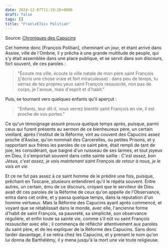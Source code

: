 ```yaml
---
date: 2024-12-07T11:19:26+0000
draft: false
tags: []
title: "Fran\xE7ois Politian"
---
```




Source: [Chroniques des Capucins](https://www.google.fr/books/edition/Les_annales_des_fr%C3%A8res_mineurs_capucins/uywyN7uqW0gC?hl=fr&gbpv=1&pg=PA40&printsec=frontcover)

Cet homme donc [François Politian], cheminant un jour, et étant arrivé dans Assise, ville de l'Ombrie, il y prêcha à une grande multitude de peuple, qui s'y était assemblée dans une place publique, et se servit dans son discours, fort souvent, de ces paroles : 

> "Écoute ma ville, écoute la ville natale de mon père saint François (j'écris une chose vraie et fort miraculeuse) : dans peu de temps, tu verras de tes propres yeux saint François ressuscité, non pas de corps, je l'avoue, mais d'esprit et d'habit."

Puis, se tournant vers quelques enfants qu'il aperçut : 

> "Enfants, leur dit-il, vous verrez bientôt saint François en vie, il est proche de vos portes."

Ce qu'un témoignage assuré prouva quelque temps après, puisque, parmi ceux qui furent présents au sermon de ce bienheureux père, un certain vieillard, après l'institut de la Réforme, vint au couvent des Capucins assez proche d'Assise, qu'on nommait des Carcerelles, ou petites Prisons, et y rapportant aux frères les paroles de ce saint père, était rempli de tant de joie, les considérant, que baigné d'un ruisseau de ses larmes, et tout joyeux en Dieu, il s'emportait souvent dans cette sainte saillie : *C'est assez, bon Jésus, c'est assez, je vois maintenant saint François de retour à nous, je le vois en vie*.

Et ce ne fut pas assez à ce saint homme de le prédire une fois, puisque, prêchant en Toscane, plusieurs entendirent qu'il le répéta souvent. Entre autres, un certain, ému de ce discours, croyant que le serviteur de Dieu avait dit ces paroles de la Réforme de ceux qu'on appelle de l'Observance, entra dans cet ordre, et y passa quelque temps, dans la réputation d'un homme vertueux. Mais la Réforme des Capucins ayant après commencé, et voyant que se rétablissait dans le monde, avec elle, l'ancienne forme d'habit de saint François, sa pauvreté, sa simplicité, son observance régulière, et enfin toute sa sainte vie, comme s'il eût vu saint François ressusciter avec elle ; il commença de réfléchir attentivement aux paroles du saint père, et de les expliquer de la Réforme des Capucins. Sans donc tarder davantage, il se retira chez les Capucins, et y prenant le nom qu'on lui donna de Barthélémy, il y mena jusqu'à la mort une vie toute religieuse.

